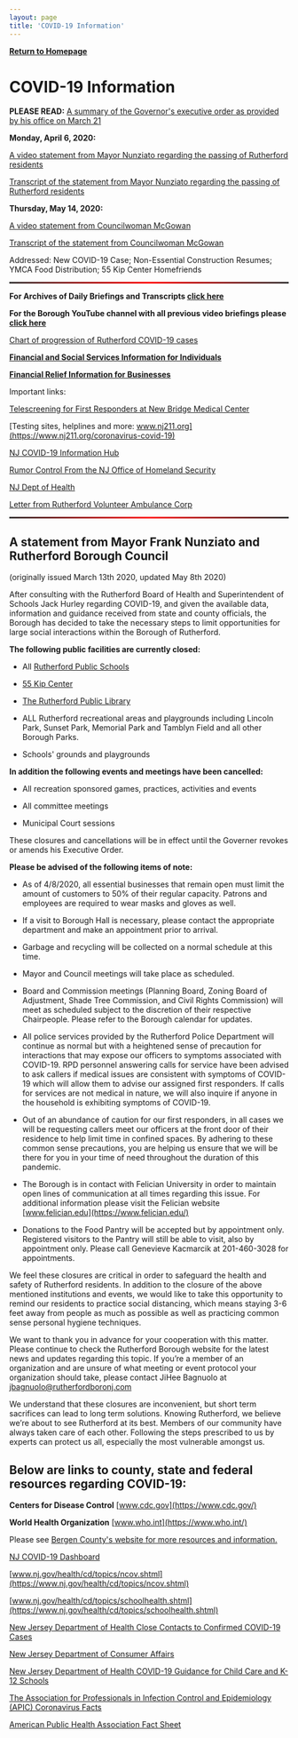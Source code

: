 ```yaml
---
layout: page
title: 'COVID-19 Information'
---
```


<style>
  hr {
    background: red;
    background-image: linear-gradient(to right, #333, red, #333);
    border: 0;
    height: 3px;
    width: 100%;
  }
</style>

[**Return to Homepage**](/)

# COVID-19 Information


**PLEASE READ:** [A summary of the Governor's executive order as provided by his office on March 21](https://storage.googleapis.com/static.rutherford-nj.com/covid/Summary%20of%20EO%20107%20and%20EO%20108.pdf)

**Monday, April 6, 2020:** 

[A video statement from Mayor Nunziato regarding the passing of Rutherford residents](https://youtu.be/IGAjyrJTJnY)

[Transcript of the statement from Mayor Nunziato regarding the passing of Rutherford residents](https://storage.googleapis.com/static.rutherford-nj.com/covid/April%206%202020%20Mayor%20Statement.pdf)

**Thursday, May 14, 2020:** 

[A video statement from Councilwoman McGowan](https://youtu.be/yKuagbTho1c)

[Transcript of the statement from Councilwoman McGowan](https://storage.googleapis.com/static.rutherford-nj.com/covid/May%2014%20Stephanie%20McGowan.pdf)

Addressed: New COVID-19 Case; Non-Essential Construction Resumes; YMCA Food Distribution; 55 Kip Center Homefriends 

---

**For Archives of Daily Briefings and Transcripts [click here](/covid-archives/)**

**For the Borough YouTube channel with all previous video briefings please [click here](https://www.youtube.com/channel/UCeXmkDZGR1XKSc5hMMoaUlQ/)**

[Chart of progression of Rutherford COVID-19 cases](https://docs.google.com/spreadsheets/d/e/2PACX-1vS00GBGJKB0Xwtru3Rn5WrPqur19j--CibdM5R1tbnis0W_Bp18EmLFkJJc5sG4dwvMyqCorSVhHwik/pubhtml)

[**Financial and Social Services Information for Individuals**](/covid-financial-info-individuals/)

[**Financial Relief Information for Businesses**](/covid-business-information/)

Important links: 

[Telescreening for First Responders at New Bridge Medical Center](https://www.newbridgehealth.org/bergen-covid19-screening/)

[Testing sites, helplines and more: www.nj211.org](https://www.nj211.org/coronavirus-covid-19)

[NJ COVID-19 Information Hub](https://covid19.nj.gov/)

[Rumor Control From the NJ Office of Homeland Security](https://www.njhomelandsecurity.gov/covid19)

[NJ Dept of Health](https://www.nj.gov/health/)

[Letter from Rutherford Volunteer Ambulance Corp](https://storage.googleapis.com/static.rutherford-nj.com/covid/EMS%20Statement.docx.pdf)

---

## A statement from Mayor Frank Nunziato and Rutherford Borough Council 

(originally issued March 13th 2020, updated May 8th 2020)

After consulting with the Rutherford Board of Health and Superintendent of Schools Jack Hurley regarding COVID-19, and given the available data, information and guidance received from state and county officials, the Borough has decided to take the necessary steps to limit opportunities for large social interactions within the Borough of Rutherford. 

**The following public facilities are currently closed:**

- All [Rutherford Public Schools](https://www.rutherfordschools.org/)

- [55 Kip Center](https://www.55kipcenter.org/)

- [The Rutherford Public Library](https://www.rutherfordlibrary.org/)

- ALL Rutherford recreational areas and playgrounds including Lincoln Park, Sunset Park, Memorial Park and Tamblyn Field and all other Borough Parks. 

- Schools' grounds and playgrounds

**In addition the following events and meetings have been cancelled:**

- All recreation sponsored games, practices, activities and events 

- All committee meetings

- Municipal Court sessions

These closures and cancellations will be in effect until the Governer revokes or amends his Executive Order.  

**Please be advised of the following items of note:**

- As of 4/8/2020, all essential businesses that remain open must limit the amount of customers to 50% of their regular capacity. Patrons and employees are required to wear masks and gloves as well.

- If a visit to Borough Hall is necessary, please contact the appropriate department and make an appointment prior to arrival. 

- Garbage and recycling will be collected on a normal schedule at this time.

- Mayor and Council meetings will take place as scheduled. 

- Board and Commission meetings (Planning Board, Zoning Board of Adjustment, Shade Tree Commission, and Civil Rights Commission) will meet as scheduled subject to the discretion of their respective Chairpeople. Please refer to the Borough calendar for updates.   

- All police services provided by the Rutherford Police Department will continue as normal but with a heightened sense of precaution for interactions that may expose our officers to symptoms associated with COVID-19.  RPD personnel answering calls for service have been advised to ask callers if medical issues are consistent with symptoms of COVID-19 which will allow them to advise our assigned first responders.  If calls for services are not medical in nature, we will also inquire if anyone in the household is exhibiting symptoms of COVID-19.  

- Out of an abundance of caution for our first responders, in all cases we will be requesting callers meet our officers at the front door of their residence to help limit time in confined spaces. By adhering to these common sense precautions, you are helping us ensure that we will be there for you in your time of need throughout the duration of this pandemic.

- The Borough is in contact with Felician University in order to maintain open lines of communication at all times regarding this issue. For additional information please visit the Felician website [www.felician.edu](https://www.felician.edu/) 

- Donations to the Food Pantry will be accepted but by appointment only. Registered visitors to the Pantry will still be able to visit, also by appointment only. Please call Genevieve Kacmarcik at 201-460-3028 for appointments.

We feel these closures are critical in order to safeguard the health and safety of Rutherford residents. In addition to the closure of the above mentioned institutions and events, we would like to take this opportunity to remind our residents to practice social distancing, which means staying 3-6 feet away from people as much as possible as well as practicing common sense personal hygiene techniques. 
 
We want to thank you in advance for your cooperation with this matter. Please continue to check the Rutherford Borough website for the latest news and updates regarding this topic. If you’re a member of an organization and are unsure of what meeting or event protocol your organization should take, please contact JiHee Bagnuolo at jbagnuolo@rutherfordboronj.com

We understand that these closures are inconvenient, but short term sacrifices can lead to long term solutions. Knowing Rutherford, we believe we’re about to see Rutherford at its best. Members of our community have always taken care of each other. Following the steps prescribed to us by experts can protect us all, especially the most vulnerable amongst us. 


## Below are links to county, state and federal resources regarding COVID-19:


**Centers for Disease Control** [www.cdc.gov](https://www.cdc.gov/)

**World Health Organization** [www.who.int](https://www.who.int/)

Please see [Bergen County's website for more resources and information.](https://www.co.bergen.nj.us/health-promotion/2019-novel-corona-virus) 

[NJ COVID-19 Dashboard](https://www.nj.gov/health/cd/topics/covid2019_dashboard.shtml)

[www.nj.gov/health/cd/topics/ncov.shtml](https://www.nj.gov/health/cd/topics/ncov.shtml)

[www.nj.gov/health/cd/topics/schoolhealth.shtml](https://www.nj.gov/health/cd/topics/schoolhealth.shtml)

[New Jersey Department of Health Close Contacts to Confirmed COVID-19 Cases](https://storage.googleapis.com/static.rutherford-nj.com/covid/FAQs_For_Close_Contacts_and_People_Being_Tested_3_15_20.108128.pdf)

[New Jersey Department of Consumer Affairs](https://www.njconsumeraffairs.gov/COVID19/Pages/default.aspx)

[New Jersey Department of Health
COVID-19 Guidance for Child Care and K-12 Schools](https://storage.googleapis.com/static.rutherford-nj.com/covid/COVID19_schools_FINAL_3.2.20.pdf)

[The Association for Professionals in Infection Control and Epidemiology (APIC) Coronavirus Facts](https://storage.googleapis.com/static.rutherford-nj.com/covid/02420_Coronavirus_HiresNoBleed.pdf)

[American Public Health Association Fact Sheet](https://storage.googleapis.com/static.rutherford-nj.com/covid/GetReady-2019nCovFactSheet.pdf)
